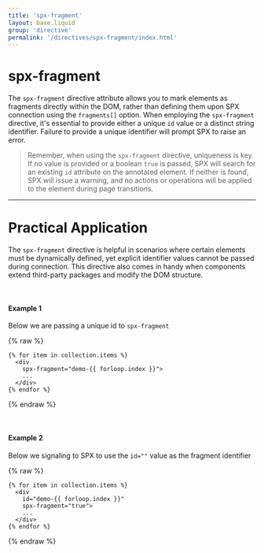 ```yaml
---
title: 'spx-fragment'
layout: base.liquid
group: 'directive'
permalink: '/directives/spx-fragment/index.html'
---
```


# spx-fragment

The `spx-fragment` directive attribute allows you to mark elements as fragments directly within the DOM, rather than defining them upon SPX connection using the `fragments[]` option. When employing the `spx-fragment` directive, it's essential to provide either a unique `id` value or a distinct string identifier. Failure to provide a unique identifier will prompt SPX to raise an error.

> Remember, when using the `spx-fragment` directive, uniqueness is key. If no value is provided or a boolean `true` is passed, SPX will search for an existing `id` attribute on the annotated element. If neither is found, SPX will issue a warning, and no actions or operations will be applied to the element during page transitions.

---

# Practical Application

The `spx-fragment` directive is helpful in scenarios where certain elements must be dynamically defined, yet explicit identifier values cannot be passed during connection. This directive also comes in handy when components extend third-party packages and modify the DOM structure.

<br>

#### Example 1

Below we are passing a unique id to `spx-fragment`

{% raw %}

```liquid
{% for item in collection.items %}
  <div
    spx-fragment="demo-{{ forloop.index }}">
    ...
  </div>
{% endfor %}
```

{% endraw %}

<br>

#### Example 2

Below we signaling to SPX to use the `id=""` value as the fragment identifier

{% raw %}

```liquid
{% for item in collection.items %}
  <div
    id="demo-{{ forloop.index }}"
    spx-fragment="true">
    ...
  </div>
{% endfor %}
```

{% endraw %}
